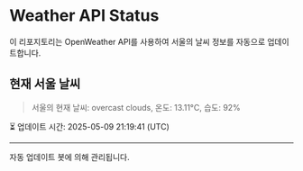 
# Weather API Status

이 리포지토리는 OpenWeather API를 사용하여 서울의 날씨 정보를 자동으로 업데이트합니다.

## 현재 서울 날씨
> 서울의 현재 날씨: overcast clouds, 온도: 13.11°C, 습도: 92%

⏳ 업데이트 시간: 2025-05-09 21:19:41 (UTC)

---
자동 업데이트 봇에 의해 관리됩니다.
